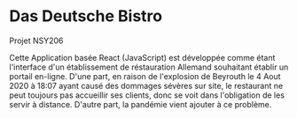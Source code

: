 # Das Deutsche Bistro
Projet NSY206


Cette Application basée React (JavaScript) est développée comme étant l'interface d'un établissement de réstauration Allemand souhaitant établir un portail en-ligne.
D'une part, en raison de l'explosion de Beyrouth le 4 Aout 2020 à 18:07 ayant causé des dommages sévères sur site, le restaurant ne peut toujours pas accueillir ses clients,
donc se voit dans l'obligation de les servir à distance.
D'autre part, la pandémie vient ajouter à ce problème.
